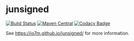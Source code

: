 junsigned
==============

[![Build Status](https://travis-ci.org/io7m/junsigned.svg)](https://travis-ci.org/io7m/junsigned)
[![Maven Central](https://maven-badges.herokuapp.com/maven-central/com.io7m.junsigned/io7m-junsigned/badge.png)](https://maven-badges.herokuapp.com/maven-central/com.io7m.junsigned/io7m-junsigned)
[![Codacy Badge](https://api.codacy.com/project/badge/Grade/8cb550f0475f43cb928cc7f2b3cb0380)](https://www.codacy.com/app/github_79/junsigned?utm_source=github.com&utm_medium=referral&utm_content=io7m/junsigned&utm_campaign=badger)

See https://io7m.github.io/junsigned/ for more information.
